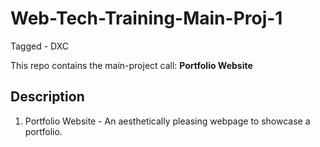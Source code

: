 # Web-Tech-Training-Main-Proj-1

Tagged - DXC

This repo contains the main-project call: **Portfolio Website**

## Description

1. Portfolio Website - An aesthetically pleasing webpage to showcase a portfolio.
